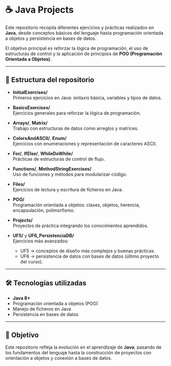 # ☕ Java Projects

Este repositorio recopila diferentes ejercicios y prácticas realizados en **Java**, desde conceptos básicos del lenguaje hasta programación orientada a objetos y persistencia en bases de datos.  

El objetivo principal es reforzar la lógica de programación, el uso de estructuras de control y la aplicación de principios de **POO (Programación Orientada a Objetos)**.

---

## 📂 Estructura del repositorio

- **InitialExercises/**  
  Primeros ejercicios en Java: sintaxis básica, variables y tipos de datos.

- **BasicsExercises/**  
  Ejercicios generales para reforzar la lógica de programación.

- **Arrays/**, **Matrix/**  
  Trabajo con estructuras de datos como arreglos y matrices.

- **ColorsAndASCII/**, **Enum/**  
  Ejercicios con enumeraciones y representación de caracteres ASCII.

- **For/**, **IfElse/**, **WhileDoWhile/**  
  Prácticas de estructuras de control de flujo.

- **Functions/**, **MethodStringExercises/**  
  Uso de funciones y métodos para modularizar código.

- **Files/**  
  Ejercicios de lectura y escritura de ficheros en Java.

- **POO/**  
  Programación orientada a objetos: clases, objetos, herencia, encapsulación, polimorfismo.

- **Projects/**  
  Proyectos de práctica integrando los conocimientos aprendidos.

- **UF5/** y **UF6_PersistenciaDB/**  
  Ejercicios más avanzados:  
  - UF5 → conceptos de diseño más complejos y buenas prácticas.  
  - UF6 → persistencia de datos con bases de datos (último proyecto del curso).

---

## 🛠️ Tecnologías utilizadas

- **Java 8+**  
- Programación orientada a objetos (POO)  
- Manejo de ficheros en Java  
- Persistencia en bases de datos  

---

## 🎯 Objetivo

Este repositorio refleja la evolución en el aprendizaje de **Java**, pasando de los fundamentos del lenguaje hasta la construcción de proyectos con orientación a objetos y conexión a bases de datos.
